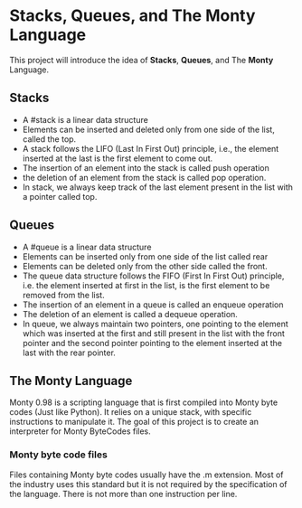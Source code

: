 # Stacks, Queues, and The Monty Language

This project will introduce the idea of **Stacks**, **Queues**, and The **Monty** Language.

## Stacks
- A #stack is a linear data structure
- Elements can be inserted and deleted only from one side of the list, called the top.
- A stack follows the LIFO (Last In First Out) principle, i.e., the element inserted at the last is the first element to come out.
- The insertion of an element into the stack is called push operation
- the deletion of an element from the stack is called pop operation.
- In stack, we always keep track of the last element present in the list with a pointer called top.
## Queues
- A #queue is a linear data structure 
- Elements can be inserted only from one side of the list called rear
- Elements can be deleted only from the other side called the front.
- The queue data structure follows the FIFO (First In First Out) principle, i.e. the element inserted at first in the list, is the first element to be removed from the list. 
- The insertion of an element in a queue is called an enqueue operation 
- The deletion of an element is called a dequeue operation. 
- In queue, we always maintain two pointers, one pointing to the element which was inserted at the first and still present in the list with the front pointer and the second pointer pointing to the element inserted at the last with the rear pointer.
## The Monty Language
Monty 0.98 is a scripting language that is first compiled into Monty byte codes (Just like Python). It relies on a unique stack, with specific instructions to manipulate it. The goal of this project is to create an interpreter for Monty ByteCodes files.

### Monty byte code files

Files containing Monty byte codes usually have the .m extension. Most of the industry uses this standard but it is not required by the specification of the language. There is not more than one instruction per line.
